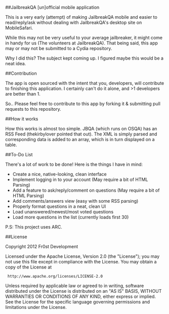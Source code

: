 ##JailbreakQA [un]official mobile application

This is a very early (attempt) of making JailbreakQA mobile and easier to read/reply/ask without dealing with JailbreakQA's desktop site on MobileSafari.

While this may not be very useful to your average jailbreaker, it might come in handy for us (The volunteers at JailbreakQA). That being said, this app may or may not be submitted to a Cydia repository. 

Why I did this? The subject kept coming up. I figured maybe this would be a neat idea. 

##Contribution

The app is open sourced with the intent that you, developers, will contribute to finishing this application. I certainly can't do it alone, and >1 developers are better than 1. 

So.. Please feel free to contribute to this app by forking it & submitting pull requests to this repository. 

##How it works

How this works is almost too simple. JBQA (which runs on OSQA) has an RSS Feed (thekirbylover pointed that out). The XML is simply parsed and corresponding data is added to an array, which is in turn displayed on a table.

##To-Do List

There's a lot of work to be done! Here is the things I have in mind:

- Create a nice, native-looking, clean interface
- Implement logging in to your account (May require a bit of HTML Parsing)
- Add a feature to ask/reply/comment on questions (May require a bit of HTML Parsing)
- Add comments/answers view (easy with some RSS parsing)
- Properly format questions in a neat, clean UI
- Load unanswered/newest/most voted questions
- Load more questions in the list (currently loads first 30)

P.S: This project uses ARC.

##License 

Copyright 2012 Fr0st Development

   Licensed under the Apache License, Version 2.0 (the "License");
   you may not use this file except in compliance with the License.
   You may obtain a copy of the License at

     http://www.apache.org/licenses/LICENSE-2.0

   Unless required by applicable law or agreed to in writing, software
   distributed under the License is distributed on an "AS IS" BASIS,
   WITHOUT WARRANTIES OR CONDITIONS OF ANY KIND, either express or implied.
   See the License for the specific language governing permissions and
   limitations under the License. 